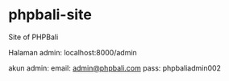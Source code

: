 # phpbali-site
Site of PHPBali


Halaman admin:
localhost:8000/admin

akun admin:
email: admin@phpbali.com
pass: phpbaliadmin002
